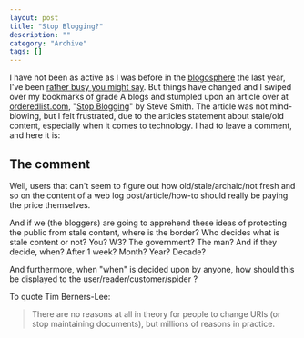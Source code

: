 ```yaml
--- 
layout: post 
title: "Stop Blogging?"
description: ""
category: "Archive"
tags: []
---  
```

I have not been as active as I was before in the <a href="http://en.wikipedia.org/wiki/Blogosphere">blogosphere</a> the last year, I've been <a href="http://phun-ky.net/2010/03/back-in-business">rather busy you might say</a>. But things have changed and I swiped over my bookmarks of grade A blogs and stumpled upon an article over at <a href="http://orderedlist.com">orderedlist.com</a>, "<a href="http://orderedlist.com/our-writing/blog/articles/stop-blogging/">Stop Blogging</a>" by Steve Smith. The article was not mind-blowing, but I felt frustrated, due to the articles statement about stale/old content, especially when it comes to technology. I had to leave a comment, and here it is:

## The comment


Well, users that can't seem to figure out how old/stale/archaic/not fresh and so on the content of a web log post/article/how-to should really be paying the price themselves. 



And if we (the bloggers) are going to apprehend these ideas of protecting the public from stale content, where is the border? Who decides what is stale content or not? You? W3? The government? The man? And if they decide, when? After 1 week? Month? Year? Decade?



And furthermore, when "when" is decided upon by anyone, how should this be displayed to the user/reader/customer/spider ?



To quote Tim Berners-Lee:


<blockquote>There are no reasons at all in theory for people to change URIs (or stop maintaining documents), but millions of reasons in practice.</blockquote>


